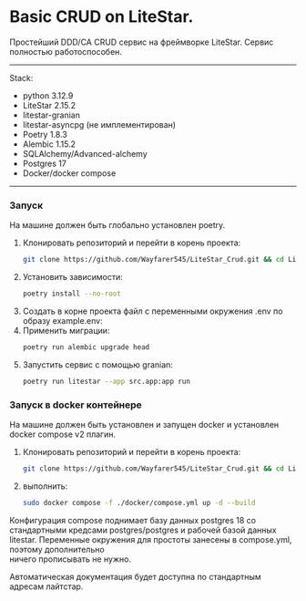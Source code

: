 # Basic CRUD on LiteStar. 
Простейший DDD/CA CRUD сервис на фреймворке LiteStar.
Сервис полностью работоспособен. 
___
Stack:
- python 3.12.9
- LiteStar 2.15.2
- litestar-granian
- litestar-asyncpg (не имплементирован)
- Poetry 1.8.3
- Alembic 1.15.2
- SQLAlchemy/Advanced-alchemy
- Postgres 17
- Docker/docker compose
___
### Запуск 
На машине должен быть глобально установлен poetry.

1. Клонировать репозиторий и перейти в корень проекта:
    ```bash
   git clone https://github.com/Wayfarer545/LiteStar_Crud.git && cd LiteStar_Crud
    ```
2. Установить зависимости:
    ```bash
    poetry install --no-root
    ```
3. Создать в корне проекта файл с переменными окружения .env по образу example.env:
4. Применить миграции:
   ```bash
   poetry run alembic upgrade head
   ```
5. Запустить сервис с помощью granian:
   ```bash
   poetry run litestar --app src.app:app run
   ```
### Запуск в docker контейнере
На машине должен быть установлен и запущен docker и установлен  
docker compose v2 плагин.
1. Клонировать репозиторий и перейти в корень проекта:
    ```bash
   git clone https://github.com/Wayfarer545/LiteStar_Crud.git && cd LiteStar_Crud
    ```
2. выполнить:
   ```bash
   sudo docker compose -f ./docker/compose.yml up -d --build
   ```
Конфигурация compose поднимает базу данных postgres 18 со стандартными кредсами
postgres/postgres и рабочей базой данных litestar.
Переменные окружения для простоты занесены в compose.yml, поэтому дополнительно  
ничего прописывать не нужно. 

Автоматическая документация будет доступна по стандартным адресам лайтстар.